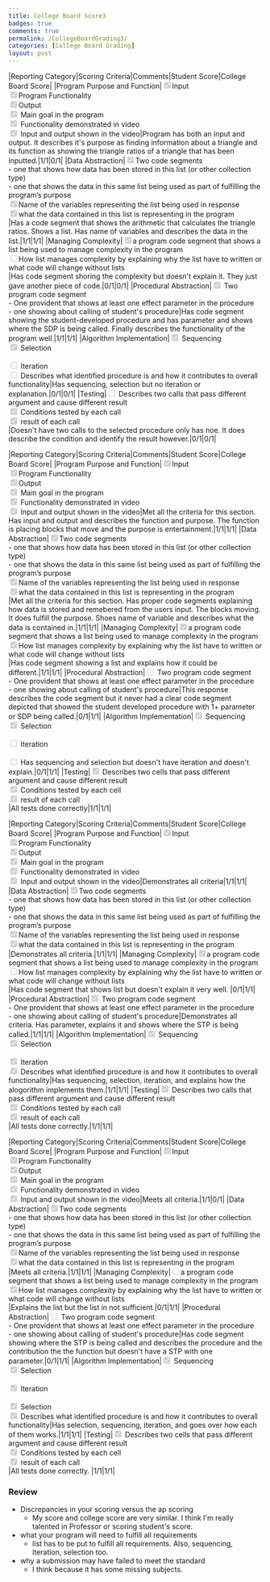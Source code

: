 ```yaml
---
title: College Board Score3
badges: true
comments: true
permalink: /CollegeBoardGrading3/
categories: [College Board Grading]
layout: post
---
```


|Reporting Category|Scoring Criteria|Comments|Student Score|College Board Score|
|Program Purpose and Function|<input type="checkbox" disabled checked />Input <br>  <input type="checkbox" disabled checked />Program Functionality  <br> <input type="checkbox" disabled checked />Output <br> <input type="checkbox" disabled checked /> Main goal in the program <br> <input type="checkbox" disabled checked /> Functionality demonstrated in video <br> <input type="checkbox" disabled checked /> Input and output shown in the video|Program has both an input and output. It describes it's purpose as finding information about a triangle and its function as showing the triangle ratios of a triangle that has been inputted.|1/1|0/1|
|Data Abstraction|<input type="checkbox" disabled checked />Two code segments <br>  <space><space> - one that shows how data has been stored in this list (or other collection type) <space><br> - one that shows the data in this same list being used as part of fulfilling the program’s purpose <br> <input type="checkbox" disabled checked />Name of the variables representing the list being used in response <br> <input type="checkbox" disabled checked />what the data contained in this list is representing in the program <br>|Has a code segment that shows the arithmetic that calculates the triangle ratios. Shows a list. Has name of variables and describes the data in the list.|1/1|1/1|
|Managing Complexity|<input type="checkbox" disabled checked/>a program code segment that shows a list being used to manage complexity in the program<br> <input type="checkbox" disabled />How list manages complexity by explaining why the list have to written or what code will change without lists <br> |Has code segment shoring the complexity but doesn't explain it. They just gave another piece of code.|0/1|0/1|
|Procedural Abstraction|<input type="checkbox" disabled checked /> Two program code segment <br> - One provident that shows at least one effect parameter in the procedure <br> - one showing about calling of student's procedure|Has code segment showing the student-developed procedure and has parameter and shows where the SDP is being called. Finally describes the functionality of the program well.|1/1|1/1|
|Algorithm Implementation|<input type="checkbox" disabled checked/> Sequencing <br> <input type="checkbox" disabled checked /> Selection <br> <br> <input type="checkbox" disabled /> Iteration <br> <input type="checkbox" disabled/> Describes what identified procedure is and how it contributes to overall functionality|Has sequencing, selection but no iteration or explanation.|0/1|0/1|
|Testing|<input type="checkbox" disabled /> Describes two calls that pass different argument and cause different result <br> <input type="checkbox" disabled checked /> Conditions tested by each call <br> <input type="checkbox" disabled checked /> result of each call <br>|Doesn't have two calls to the selected procedure only has noe. It does describe the condition and identify the result however.|0/1|0/1|





|Reporting Category|Scoring Criteria|Comments|Student Score|College Board Score|
|Program Purpose and Function|<input type="checkbox" disabled checked />Input <br>  <input type="checkbox" disabled checked />Program Functionality  <br> <input type="checkbox" disabled checked />Output <br> <input type="checkbox" disabled checked /> Main goal in the program <br> <input type="checkbox" disabled checked /> Functionality demonstrated in video <br> <input type="checkbox" disabled checked /> Input and output shown in the video|Met all the criteria for this section. Has input and output and describes the function and purpose. The function is placing blocks that move and the purpose is entertainment.|1/1|1/1|
|Data Abstraction|<input type="checkbox" disabled checked />Two code segments <br>  <space><space> - one that shows how data has been stored in this list (or other collection type) <space><br> - one that shows the data in this same list being used as part of fulfilling the program’s purpose <br> <input type="checkbox" disabled checked />Name of the variables representing the list being used in response <br> <input type="checkbox" disabled checked />what the data contained in this list is representing in the program <br>|Met all the criteria for this section. Has proper code segments explaining how data is stored and remebered from the users input. The blocks moving. It does fulfill the purpose. Shoes name of variable and describes what the data is contained in.|1/1|1/1|
|Managing Complexity|<input type="checkbox" disabled checked />a program code segment that shows a list being used to manage complexity in the program<br> <input type="checkbox" disabled checked />How list manages complexity by explaining why the list have to written or what code will change without lists <br> |Has code segment showing a list and explains how it could be different.|1/1|1/1|
|Procedural Abstraction|<input type="checkbox" disabled /> Two program code segment <br> - One provident that shows at least one effect parameter in the procedure <br> - one showing about calling of student's procedure|This response describes the code segment but it never had a clear code segment depicted that showed the student developed procedure with 1+ parameter or SDP being called.|0/1|1/1|
|Algorithm Implementation|<input type="checkbox" disabled checked /> Sequencing <br> <input type="checkbox" disabled checked /> Selection <br> <br> <input type="checkbox" disabled /> Iteration <br> <br> <input type="checkbox" disabled /> Has sequencing and selection but doesn't have iteration and doesn't explain.|0/1|1/1|
|Testing|<input type="checkbox" disabled checked /> Describes two cells that pass different argument and cause different result <br> <input type="checkbox" disabled checked /> Conditions tested by each cell <br> <input type="checkbox" disabled checked /> result of each call <br>|All tests done correctly|1/1|1/1|





|Reporting Category|Scoring Criteria|Comments|Student Score|College Board Score|
|Program Purpose and Function|<input type="checkbox" disabled checked />Input <br>  <input type="checkbox" disabled checked />Program Functionality  <br> <input type="checkbox" disabled checked />Output <br> <input type="checkbox" disabled checked /> Main goal in the program <br> <input type="checkbox" disabled checked /> Functionality demonstrated in video <br> <input type="checkbox" disabled checked /> Input and output shown in the video|Demonstrates all criteria|1/1|1/1|
|Data Abstraction|<input type="checkbox" disabled checked />Two code segments <br>  <space><space> - one that shows how data has been stored in this list (or other collection type) <space><br> - one that shows the data in this same list being used as part of fulfilling the program’s purpose <br> <input type="checkbox" disabled checked />Name of the variables representing the list being used in response <br> <input type="checkbox" disabled checked />what the data contained in this list is representing in the program <br>|Demonstrates all criteria.|1/1|1/1|
|Managing Complexity|<input type="checkbox" disabled checked/>a program code segment that shows a list being used to manage complexity in the program<br> <input type="checkbox" disabled />How list manages complexity by explaining why the list have to written or what code will change without lists <br> |Has code segment that shows list but doesn't explain it very well. |0/1|1/1|
|Procedural Abstraction|<input type="checkbox" disabled checked /> Two program code segment <br> - One provident that shows at least one effect parameter in the procedure <br> - one showing about calling of student's procedure|Demonstrates all criteria. Has parameter, explains it and shows where the STP is being called.|1/1|1/1|
|Algorithm Implementation|<input type="checkbox" disabled checked/> Sequencing <br> <input type="checkbox" disabled checked /> Selection <br> <br> <input type="checkbox" disabled checked /> Iteration <br> <input type="checkbox" disabled checked/> Describes what identified procedure is and how it contributes to overall functionality|Has sequencing, selection, iteration, and explains how the alogorithm implements them.|1/1|1/1|
|Testing|<input type="checkbox" disabled checked /> Describes two calls that pass different argument and cause different result <br> <input type="checkbox" disabled checked /> Conditions tested by each call <br> <input type="checkbox" disabled checked /> result of each call <br>|All tests done correctly.|1/1|1/1|








|Reporting Category|Scoring Criteria|Comments|Student Score|College Board Score|
|Program Purpose and Function|<input type="checkbox" disabled checked />Input <br>  <input type="checkbox" disabled checked />Program Functionality  <br> <input type="checkbox" disabled checked />Output <br> <input type="checkbox" disabled checked /> Main goal in the program <br> <input type="checkbox" disabled checked /> Functionality demonstrated in video <br> <input type="checkbox" disabled checked /> Input and output shown in the video|Meets all criteria.|1/1|0/1|
|Data Abstraction|<input type="checkbox" disabled checked />Two code segments <br>  <space><space> - one that shows how data has been stored in this list (or other collection type) <space><br> - one that shows the data in this same list being used as part of fulfilling the program’s purpose <br> <input type="checkbox" disabled checked />Name of the variables representing the list being used in response <br> <input type="checkbox" disabled checked />what the data contained in this list is representing in the program <br>|Meets all criteria.|1/1|1/1|
|Managing Complexity|<input type="checkbox" disabled />a program code segment that shows a list being used to manage complexity in the program<br> <input type="checkbox" disabled checked />How list manages complexity by explaining why the list have to written or what code will change without lists <br> |Explains the list but the list in not sufficient.|0/1|1/1|
|Procedural Abstraction|<input type="checkbox" disabled /> Two program code segment <br> - One provident that shows at least one effect parameter in the procedure <br> - one showing about calling of student's procedure|Has code segment showing where the STP is being called and describes the procedure and the contribution the the function but doesn't have a STP with one parameter.|0/1|1/1|
|Algorithm Implementation|<input type="checkbox" disabled checked /> Sequencing <br> <input type="checkbox" disabled checked /> Selection <br> <br> <input type="checkbox" disabled checked /> Iteration <br> <br> <input type="checkbox" disabled checked /> Selection <br> <input type="checkbox" disabled checked /> Describes what identified procedure is and how it contributes to overall functionality|Has selection, sequencing, iteration, and goes over how each of them works.|1/1|1/1|
|Testing|<input type="checkbox" disabled checked /> Describes two cells that pass different argument and cause different result <br> <input type="checkbox" disabled checked /> Conditions tested by each cell <br> <input type="checkbox" disabled checked /> result of each call <br>|All tests done correctly. |1/1|1/1|


### Review
- Discrepancies in your scoring versus the ap scoring
    - My score and college score are very similar. I think I'm really talented in Professor or scoring student's score.
- what your program will need to fulfill all requirements
    - list has to be put to fulfill all requirements. Also, sequencing, iteration, selection too. 
- why a submission may have failed to meet the standard
    - I think because it has some missing subjects. 